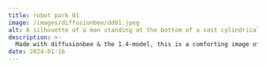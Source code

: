 ```yaml
---
title: robot park 01
image: /images/diffusionbee/dd01.jpeg
alt: A silhouette of a man standing at the bottom of a vast cylindrical structure
description: >-
  Made with diffusionbee & the 1.4-model, this is a comforting image of robots in the park
date: 2024-01-16
---
```

